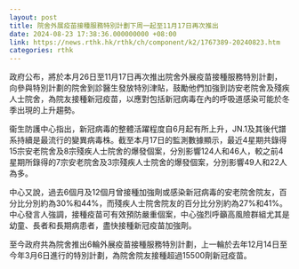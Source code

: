 ```yaml
---
layout: post
title: 院舍外展疫苗接種服務特別計劃下周一起至11月17日再次推出
date: 2024-08-23 17:38:36.000000000 +08:00
link: https://news.rthk.hk/rthk/ch/component/k2/1767389-20240823.htm
categories: rthk
---
```


政府公布，將於本月26日至11月17日再次推出院舍外展疫苗接種服務特別計劃，向參與特別計劃的院舍到診醫生發放特別津貼，鼓勵他們加強到訪安老院舍及殘疾人士院舍，為院友接種新冠疫苗，以應對包括新冠病毒在內的呼吸道感染可能於冬季出現的上升趨勢。

衞生防護中心指出，新冠病毒的整體活躍程度自6月起有所上升，JN.1及其後代譜系持續是最流行的變異病毒株。截至本月17日的監測數據顯示，最近4星期共錄得15宗安老院舍及8宗殘疾人士院舍的爆發個案，分別影響124人和46人，較之前4星期所錄得的7宗安老院舍及3宗殘疾人士院舍的爆發個案，分別影響49人和22人為多。

中心又說，過去6個月及12個月曾接種加強劑或感染新冠病毒的安老院舍院友，百分比分別約為30%和44%，而殘疾人士院舍院友的百分比分別約為27%和41%。中心發言人強調，接種疫苗可有效預防嚴重個案，中心強烈呼籲高風險群組尤其是幼童、長者和長期病患者，盡快接種新冠疫苗加強劑。

至今政府共為院舍推出6輪外展疫苗接種服務特別計劃，上一輪於去年12月14日至今年3月6日進行的特別計劃，為院舍院友接種超過15500劑新冠疫苗。
